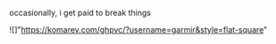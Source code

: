 occasionally, i get paid to break things 

![]"https://komarev.com/ghpvc/?username=garmir&style=flat-square"


